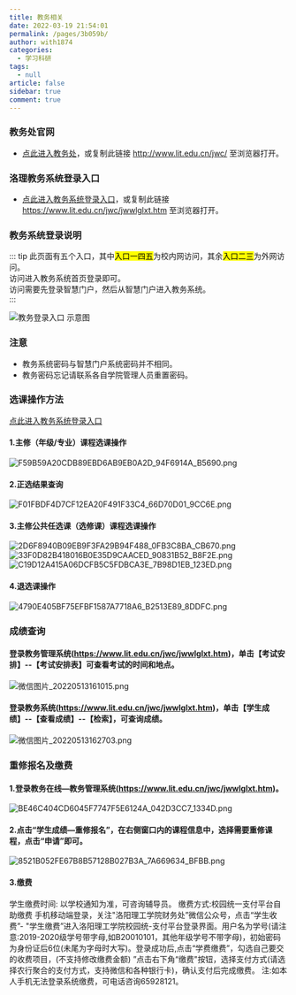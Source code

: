 ```yaml
---
title: 教务相关
date: 2022-03-19 21:54:01
permalink: /pages/3b059b/
author: with1874
categories: 
  - 学习科研
tags: 
  - null
article: false
sidebar: true
comment: true
---
```


### 教务处官网

- [点此进入教务处](http://www.lit.edu.cn/jwc/)，或复制此链接 http://www.lit.edu.cn/jwc/ 至浏览器打开。  

### 洛理教务系统登录入口
- [点此进入教务系统登录入口](https://www.lit.edu.cn/jwc/jwwlglxt.htm)，或复制此链接 https://www.lit.edu.cn/jwc/jwwlglxt.htm 至浏览器打开。  

### 教务系统登录说明  
::: tip
此页面有五个入口，其中<mark>入口一四五</mark>为校内网访问，其余<mark>入口二三</mark>为外网访问。  
<Badge text="校内网" type="warning"/>访问进入教务系统首页登录即可。  
<Badge text="外网" type="warning"/>访问需要先登录智慧门户，然后从智慧门户进入教务系统。  
:::

![教务登录入口 示意图](https://image.iluoli.ren/2022/03/19/302919898e9f4.png)

### 注意
- 教务系统密码与智慧门户系统密码并不相同。
- 教务密码忘记请联系各自学院管理人员重置密码。

### 选课操作方法
[点此进入教务系统登录入口](https://www.lit.edu.cn/jwc/jwwlglxt.htm)
#### 1.主修（年级/专业）课程选课操作
![F59B59A20CDB89EBD6AB9EB0A2D_94F6914A_B5690.png](https://cdn.gaoajia.com/2022/05/11/627bb4ea1e16f.png)
#### 2.正选结果查询
![F01FBDF4D7CF12EA20F491F33C4_66D70D01_9CC6E.png](https://cdn.gaoajia.com/2022/05/11/627bb4ee797a4.png)
#### 3.主修公共任选课（选修课）课程选课操作
![2D6F8940B09EB9F3FA29B94F488_0FB3C8BA_CB670.png](https://cdn.gaoajia.com/2022/05/11/627bb4ed80d5f.png)
![33F0D82B418016B0E35D9CAACED_90831B52_B8F2E.png](https://cdn.gaoajia.com/2022/05/11/627bb4ec22007.png)
![C19D12A415A06DCFB5C5FDBCA3E_7B98D1EB_123ED.png](https://cdn.gaoajia.com/2022/05/11/627bb4e0d17ba.png)
#### 4.退选课操作
![4790E405BF75EFBF1587A7718A6_B2513E89_8DDFC.png](https://cdn.gaoajia.com/2022/05/11/627bb4eb1933e.png)

### 成绩查询
#### 登录教务管理系统(https://www.lit.edu.cn/jwc/jwwlglxt.htm)，单击【考试安排】--【考试安排表】可查看考试的时间和地点。
![微信图片_20220513161015.png](https://cdn.gaoajia.com/2022/05/13/627e1509c006b.png)
#### 登录教务系统(https://www.lit.edu.cn/jwc/jwwlglxt.htm)，单击【学生成绩】--【查看成绩】--【检索】，可查询成绩。
![微信图片_20220513162703.png](https://cdn.gaoajia.com/2022/05/13/627e1664e6c39.png)

### 重修报名及缴费
#### 1.登录教务在线—教务管理系统(https://www.lit.edu.cn/jwc/jwwlglxt.htm)。
![BE46C404CD6045F7747F5E6124A_042D3CC7_1334D.png](https://cdn.gaoajia.com/2022/05/13/627e1837c4468.png)
#### 2.点击“学生成绩—重修报名”，在右侧窗口内的课程信息中，选择需要重修课程，点击“申请”即可。
![8521B052FE67B8B57128B027B3A_7A669634_BFBB.png](https://cdn.gaoajia.com/2022/05/13/627e1836f0334.png)
#### 3.缴费
学生缴费时间: 以学校通知为准，可咨询辅导员。
缴费方式:校园统一支付平台自助缴费
手机移动端登录，关注"洛阳理工学院财务处”微信公众号，点击“学生收费”- "学生缴费”进入洛阳理工学院校园统-支付平台登录界面。用户名为学号(请注意:2019-2020级学号带字母,如B20010101，其他年级学号不带字母)，初始密码为身份证后6位(未尾为字母时大写)。登录成功后,点击“学费缴费”，勾选自己要交的收费项目，(不支持修改缴费金额) ”点击右下角“缴费"按钮，选择支付方式(请选择农行聚合的支付方式，支持微信和各种银行卡)，确认支付后完成缴费。
注:如本人手机无法登录系统缴费，可电话咨询65928121。